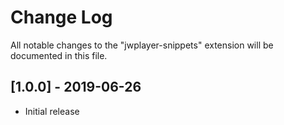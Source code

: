 # Change Log
All notable changes to the "jwplayer-snippets" extension will be documented in this file.

## [1.0.0] - 2019-06-26
- Initial release